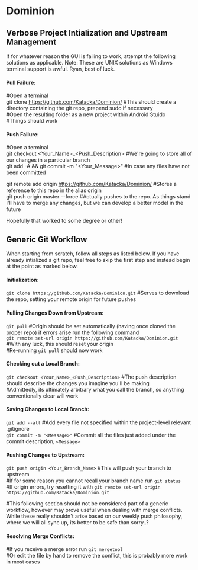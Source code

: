 # Dominion

## Verbose Project Intialization and Upstream Management

If for whatever reason the GUI is failing to work, attempt the following solutions as applicable.
Note: These are UNIX solutions as Windows terminal support is awful. Ryan, best of luck.

#### Pull Failure: <br />
  #Open a terminal  <br />
  git clone https://github.com/Katacka/Dominion/ #This should create a directory containing the git repo, prepend sudo if necessary <br />
  #Open the resulting folder as a new project within Android Stuido <br />
  #Things should work <br />
  
#### Push Failure: <br />
  #Open a terminal <br />
  git checkout <Your_Name>\_<Push_Description> #We're going to store all of our changes in a particular branch <br />
  git add -A && git commit -m "<Your_Message>" #In case any files have not been committed <br />
  
  git remote add origin https://github.com/Katacka/Dominion/ #Stores a reference to this repo in the alias origin <br />
  git push origin master --force #Actually pushes to the repo. As things stand I'll have to merge any changes, but we can develop    a better model in the future <br />
  
  Hopefully that worked to some degree or other! <br />
  
  
## Generic Git Workflow <br />

When starting from scratch, follow all steps as listed below. If you have already intialized a git repo, feel free to skip the first step and instead begin at the point as marked below.<br />

#### Initialization:<br />
  `git clone https://github.com/Katacka/Dominion.git` #Serves to download the repo, setting your remote origin for future pushes<br />

#### Pulling Changes Down from Upstream:<br />
  `git pull` #Origin should be set automatically (having once cloned the proper repo) if errors arise run the following command<br />
  `git remote set-url origin https://github.com/Katacka/Dominion.git` #With any luck, this should reset your origin<br />
  #Re-running `git pull` should now work<br />

#### Checking out a Local Branch:
  `git checkout <Your_Name>_<Push_Description>` #The push description should describe the changes you imagine you'll be making<br />
  #Admittedly, its ultimately arbitrary what you call the branch, so anything conventionally clear will work<br />

#### Saving Changes to Local Branch:<br />
  `git add --all` #Add every file not specified within the project-level relevant .gitignore<br />
  `git commit -m "<Message>"` #Commit all the files just added under the commit description, `<Message>`<br />
  
#### Pushing Changes to Upstream:<br />
  `git push origin <Your_Branch_Name>` #This will push your branch to upstream<br />
  #If for some reason you cannot recall your branch name run `git status`<br />
  #If origin errors, try resetting it with `git remote set-url origin https://github.com/Katacka/Dominion.git`<br />
  
#This following section should not be considered part of a generic workflow, however may prove useful when dealing with merge conflicts. While these really shouldn't arise based on our weekly push philosophy, where we will all sync up, its better to be safe than sorry..?<br />

#### Resolving Merge Conflicts:<br />
  #If you receive a merge error run `git mergetool`<br />
  #Or edit the file by hand to remove the conflict, this is probably more work in most cases<br />
  
